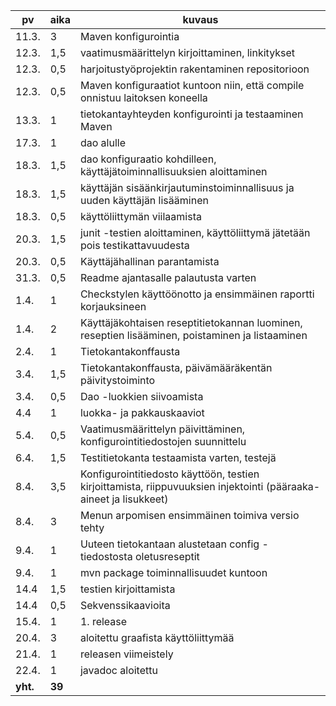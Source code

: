 pv | aika | kuvaus
-- | ---- | ------
11.3. | 3 | Maven konfigurointia
12.3. | 1,5 | vaatimusmäärittelyn kirjoittaminen, linkitykset
12.3. | 0,5 | harjoitustyöprojektin rakentaminen repositorioon
12.3. | 0,5 | Maven konfiguraatiot kuntoon niin, että compile onnistuu laitoksen koneella
13.3. | 1 | tietokantayhteyden konfigurointi ja testaaminen Maven
17.3. | 1 | dao alulle
18.3. | 1,5 | dao konfiguraatio kohdilleen, käyttäjätoiminnallisuuksien aloittaminen
18.3. | 1,5 | käyttäjän sisäänkirjautuminstoiminnallisuus ja uuden käyttäjän lisääminen
18.3. | 0,5 | käyttöliittymän viilaamista
20.3. | 1,5 | junit -testien aloittaminen, käyttöliittymä jätetään pois testikattavuudesta
20.3. | 0,5 | Käyttäjähallinan parantamista
31.3. | 0,5 | Readme ajantasalle palautusta varten
1.4. | 1 | Checkstylen käyttöönotto ja ensimmäinen raportti korjauksineen
1.4. | 2 | Käyttäjäkohtaisen reseptitietokannan luominen, reseptien lisääminen, poistaminen ja listaaminen
2.4. | 1 | Tietokantakonffausta
3.4. | 1,5 | Tietokantakonffausta, päivämääräkentän päivitystoiminto
3.4. | 0,5 | Dao -luokkien siivoamista
4.4 | 1 | luokka- ja pakkauskaaviot
5.4. | 0,5 | Vaatimusmäärittelyn päivittäminen, konfigurointitiedostojen suunnittelu
6.4. | 1,5 | Testitietokanta testaamista varten, testejä
8.4. | 3,5 | Konfigurointitiedosto käyttöön, testien kirjoittamista, riippuvuuksien injektointi (pääraaka-aineet ja lisukkeet)
8.4. | 3 | Menun arpomisen ensimmäinen toimiva versio tehty
9.4. | 1 | Uuteen tietokantaan alustetaan config -tiedostosta oletusreseptit
9.4. | 1 | mvn package toiminnallisuudet kuntoon
14.4 | 1,5 | testien kirjoittamista
14.4 | 0,5 | Sekvenssikaavioita
15.4. | 1 | 1. release
20.4. | 3 | aloitettu graafista käyttöliittymää
21.4. | 1 | releasen viimeistely
22.4. | 1 | javadoc aloitettu
**yht.** | **39**
